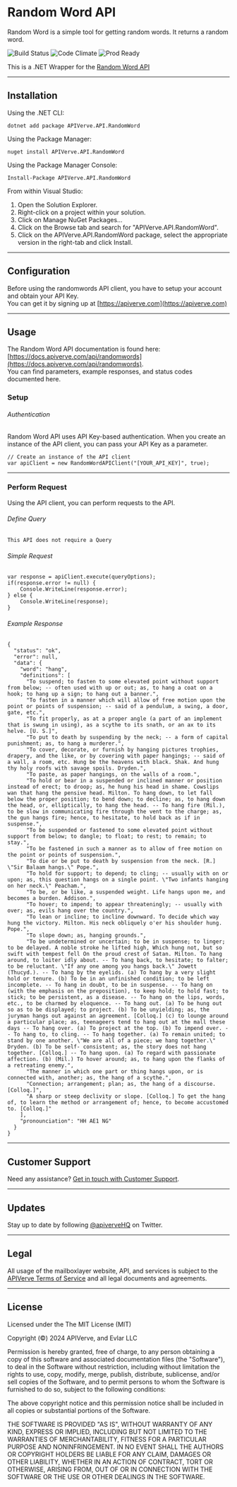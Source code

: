 Random Word API
============

Random Word is a simple tool for getting random words. It returns a random word.

![Build Status](https://img.shields.io/badge/build-passing-green)
![Code Climate](https://img.shields.io/badge/maintainability-B-purple)
![Prod Ready](https://img.shields.io/badge/production-ready-blue)

This is a .NET Wrapper for the [Random Word API](https://apiverve.com/marketplace/api/randomwords)

---

## Installation

Using the .NET CLI:
```
dotnet add package APIVerve.API.RandomWord
```

Using the Package Manager:
```
nuget install APIVerve.API.RandomWord
```

Using the Package Manager Console:
```
Install-Package APIVerve.API.RandomWord
```

From within Visual Studio:

1. Open the Solution Explorer.
2. Right-click on a project within your solution.
3. Click on Manage NuGet Packages...
4. Click on the Browse tab and search for "APIVerve.API.RandomWord".
5. Click on the APIVerve.API.RandomWord package, select the appropriate version in the right-tab and click Install.


---

## Configuration

Before using the randomwords API client, you have to setup your account and obtain your API Key.  
You can get it by signing up at [https://apiverve.com](https://apiverve.com)

---

## Usage

The Random Word API documentation is found here: [https://docs.apiverve.com/api/randomwords](https://docs.apiverve.com/api/randomwords).  
You can find parameters, example responses, and status codes documented here.

### Setup

###### Authentication
Random Word API uses API Key-based authentication. When you create an instance of the API client, you can pass your API Key as a parameter.

```
// Create an instance of the API client
var apiClient = new RandomWordAPIClient("[YOUR_API_KEY]", true);
```

---


### Perform Request
Using the API client, you can perform requests to the API.

###### Define Query

```
This API does not require a Query
```

###### Simple Request

```
var response = apiClient.execute(queryOptions);
if(response.error != null) {
	Console.WriteLine(response.error);
} else {
    Console.WriteLine(response);
}
```

###### Example Response

```
{
  "status": "ok",
  "error": null,
  "data": {
    "word": "hang",
    "definitions": [
      "To suspend; to fasten to some elevated point without support from below; -- often used with up or out; as, to hang a coat on a hook; to hang up a sign; to hang out a banner.",
      "To fasten in a manner which will allow of free motion upon the point or points of suspension; -- said of a pendulum, a swing, a door, gate, etc.",
      "To fit properly, as at a proper angle (a part of an implement that is swung in using), as a scythe to its snath, or an ax to its helve. [U. S.]",
      "To put to death by suspending by the neck; -- a form of capital punishment; as, to hang a murderer.",
      "To cover, decorate, or furnish by hanging pictures trophies, drapery, and the like, or by covering with paper hangings; -- said of a wall, a room, etc. Hung be the heavens with black. Shak. And hung thy holy roofs with savage spoils. Dryden.",
      "To paste, as paper hangings, on the walls of a room.",
      "To hold or bear in a suspended or inclined manner or position instead of erect; to droop; as, he hung his head in shame. Cowslips wan that hang the pensive head. Milton. To hang down, to let fall below the proper position; to bend down; to decline; as, to hang down the head, or, elliptically, to hang the head. -- To hang fire (Mil.), to be slow in communicating fire through the vent to the charge; as, the gun hangs fire; hence, to hesitate, to hold back as if in suspense.",
      "To be suspended or fastened to some elevated point without support from below; to dangle; to float; to rest; to remain; to stay.",
      "To be fastened in such a manner as to allow of free motion on the point or points of suspension.",
      "To die or be put to death by suspension from the neck. [R.] \"Sir Balaam hangs.\" Pope.",
      "To hold for support; to depend; to cling; -- usually with on or upon; as, this question hangs on a single point. \"Two infants hanging on her neck.\" Peacham.",
      "To be, or be like, a suspended weight. Life hangs upon me, and becomes a burden. Addison.",
      "To hover; to impend; to appear threateningly; -- usually with over; as, evils hang over the country.",
      "To lean or incline; to incline downward. To decide which way hung the victory. Milton. His neck obliquely o'er his shoulder hung. Pope.",
      "To slope down; as, hanging grounds.",
      "To be undetermined or uncertain; to be in suspense; to linger; to be delayed. A noble stroke he lifted high, Which hung not, but so swift with tempest fell On the proud crest of Satan. Milton. To hang around, to loiter idly about. -- To hang back, to hesitate; to falter; to be reluctant. \"If any one among you hangs back.\" Jowett (Thucyd.). -- To hang by the eyelids. (a) To hang by a very slight hold or tenure. (b) To be in an unfinished condition; to be left incomplete. -- To hang in doubt, to be in suspense. -- To hang on (with the emphasis on the preposition), to keep hold; to hold fast; to stick; to be persistent, as a disease. -- To hang on the lips, words, etc., to be charmed by eloquence. -- To hang out. (a) To be hung out so as to be displayed; to project. (b) To be unyielding; as, the juryman hangs out against an agreement. [Colloq.] (c) to lounge around a particular place; as, teenageers tend to hang out at the mall these days -- To hang over. (a) To project at the top. (b) To impend over. -- To hang to, to cling. -- To hang together. (a) To remain united; to stand by one another. \"We are all of a piece; we hang together.\" Dryden. (b) To be self- consistent; as, the story does not hang together. [Colloq.] -- To hang upon. (a) To regard with passionate affection. (b) (Mil.) To hover around; as, to hang upon the flanks of a retreating enemy.",
      "The manner in which one part or thing hangs upon, or is connected with, another; as, the hang of a scythe.",
      "Connection; arrangement; plan; as, the hang of a discourse. [Colloq.]",
      "A sharp or steep declivity or slope. [Colloq.] To get the hang of, to learn the method or arrangement of; hence, to become accustomed to. [Colloq.]"
    ],
    "pronounciation": "HH AE1 NG"
  }
}
```

---

## Customer Support

Need any assistance? [Get in touch with Customer Support](https://apiverve.com/contact).

---

## Updates
Stay up to date by following [@apiverveHQ](https://twitter.com/apiverveHQ) on Twitter.

---

## Legal

All usage of the mailboxlayer website, API, and services is subject to the [APIVerve Terms of Service](https://apiverve.com/terms) and all legal documents and agreements.

---

## License
Licensed under the The MIT License (MIT)

Copyright (&copy;) 2024 APIVerve, and Evlar LLC

Permission is hereby granted, free of charge, to any person obtaining a copy of this software and associated documentation files (the "Software"), to deal in the Software without restriction, including without limitation the rights to use, copy, modify, merge, publish, distribute, sublicense, and/or sell copies of the Software, and to permit persons to whom the Software is furnished to do so, subject to the following conditions:

The above copyright notice and this permission notice shall be included in all copies or substantial portions of the Software.

THE SOFTWARE IS PROVIDED "AS IS", WITHOUT WARRANTY OF ANY KIND, EXPRESS OR IMPLIED, INCLUDING BUT NOT LIMITED TO THE WARRANTIES OF MERCHANTABILITY, FITNESS FOR A PARTICULAR PURPOSE AND NONINFRINGEMENT. IN NO EVENT SHALL THE AUTHORS OR COPYRIGHT HOLDERS BE LIABLE FOR ANY CLAIM, DAMAGES OR OTHER LIABILITY, WHETHER IN AN ACTION OF CONTRACT, TORT OR OTHERWISE, ARISING FROM, OUT OF OR IN CONNECTION WITH THE SOFTWARE OR THE USE OR OTHER DEALINGS IN THE SOFTWARE.